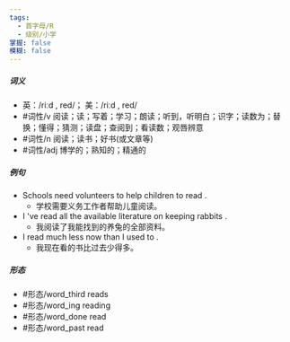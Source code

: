 ```yaml
---
tags:
  - 首字母/R
  - 级别/小学
掌握: false
模糊: false
---
```

##### 词义
- 英：/riːd , red/； 美：/riːd , red/
- #词性/v  阅读；读；写着；学习；朗读；听到，听明白；识字；读数为；替换；懂得；猜测；读盘；查阅到；看读数；观唇辨意
- #词性/n  阅读；读书；好书(或文章等)
- #词性/adj  博学的；熟知的；精通的
##### 例句
- Schools need volunteers to help children to read .
	- 学校需要义务工作者帮助儿童阅读。
- I 've read all the available literature on keeping rabbits .
	- 我阅读了我能找到的养兔的全部资料。
- I read much less now than I used to .
	- 我现在看的书比过去少得多。
##### 形态
- #形态/word_third reads
- #形态/word_ing reading
- #形态/word_done read
- #形态/word_past read
